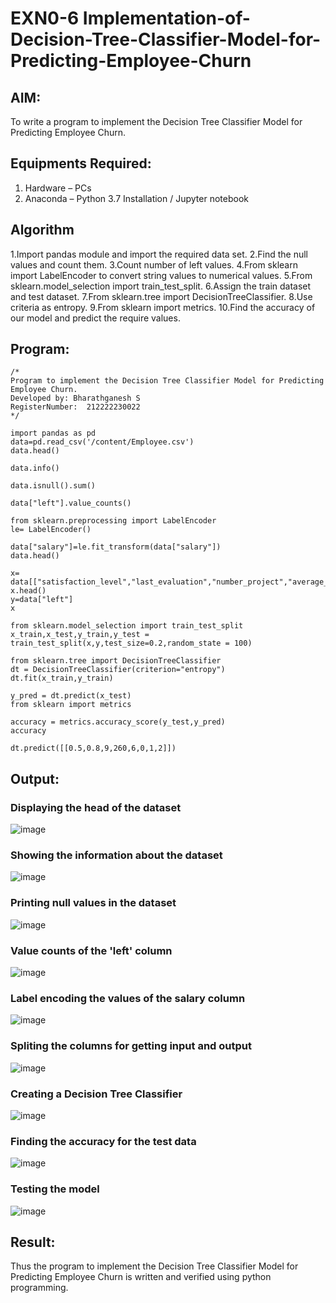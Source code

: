 # EXN0-6 Implementation-of-Decision-Tree-Classifier-Model-for-Predicting-Employee-Churn

## AIM:
To write a program to implement the Decision Tree Classifier Model for Predicting Employee Churn.

## Equipments Required:
1. Hardware – PCs
2. Anaconda – Python 3.7 Installation / Jupyter notebook

## Algorithm
1.Import pandas module and import the required data set.
2.Find the null values and count them.
3.Count number of left values.
4.From sklearn import LabelEncoder to convert string values to numerical values.
5.From sklearn.model_selection import train_test_split.
6.Assign the train dataset and test dataset.
7.From sklearn.tree import DecisionTreeClassifier.
8.Use criteria as entropy.
9.From sklearn import metrics.
10.Find the accuracy of our model and predict the require values.

## Program:
```
/*
Program to implement the Decision Tree Classifier Model for Predicting Employee Churn.
Developed by: Bharathganesh S
RegisterNumber:  212222230022
*/
```
```
import pandas as pd
data=pd.read_csv('/content/Employee.csv')
data.head()

data.info()

data.isnull().sum()

data["left"].value_counts()

from sklearn.preprocessing import LabelEncoder
le= LabelEncoder()

data["salary"]=le.fit_transform(data["salary"])
data.head()

x= data[["satisfaction_level","last_evaluation","number_project","average_montly_hours","time_spend_company","Work_accident","promotion_last_5years","salary"]]
x.head()
y=data["left"]
x

from sklearn.model_selection import train_test_split
x_train,x_test,y_train,y_test = train_test_split(x,y,test_size=0.2,random_state = 100)

from sklearn.tree import DecisionTreeClassifier
dt = DecisionTreeClassifier(criterion="entropy")
dt.fit(x_train,y_train)

y_pred = dt.predict(x_test)
from sklearn import metrics

accuracy = metrics.accuracy_score(y_test,y_pred)
accuracy

dt.predict([[0.5,0.8,9,260,6,0,1,2]])

```

## Output:
### Displaying the head of the dataset
![image](https://github.com/bharathganeshsivasankaran/Implementation-of-Decision-Tree-Classifier-Model-for-Predicting-Employee-Churn/assets/119478098/26f4f1ae-5007-4010-880b-783e865d95a1)
### Showing the information about the dataset
![image](https://github.com/bharathganeshsivasankaran/Implementation-of-Decision-Tree-Classifier-Model-for-Predicting-Employee-Churn/assets/119478098/d60e5f0a-1c84-4b3f-984b-71c0b2bd02ad)
### Printing null values in the dataset
![image](https://github.com/bharathganeshsivasankaran/Implementation-of-Decision-Tree-Classifier-Model-for-Predicting-Employee-Churn/assets/119478098/27728d8e-7086-4594-a074-f5e6346b07ef)
### Value counts of the 'left' column
![image](https://github.com/bharathganeshsivasankaran/Implementation-of-Decision-Tree-Classifier-Model-for-Predicting-Employee-Churn/assets/119478098/2f5bf735-b2ac-4157-a97f-69de7891a1a8)
### Label encoding the values of the salary column
![image](https://github.com/bharathganeshsivasankaran/Implementation-of-Decision-Tree-Classifier-Model-for-Predicting-Employee-Churn/assets/119478098/ee05d00a-eb8f-498f-84ac-c68c7bf5db92)
### Spliting the columns for getting input and output
![image](https://github.com/bharathganeshsivasankaran/Implementation-of-Decision-Tree-Classifier-Model-for-Predicting-Employee-Churn/assets/119478098/de8b1989-b02d-4eeb-9bc8-e45ada87f318)
### Creating a Decision Tree Classifier
![image](https://github.com/bharathganeshsivasankaran/Implementation-of-Decision-Tree-Classifier-Model-for-Predicting-Employee-Churn/assets/119478098/f49017a4-84d1-478b-9436-588d290efd27)
### Finding the accuracy for the test data
![image](https://github.com/bharathganeshsivasankaran/Implementation-of-Decision-Tree-Classifier-Model-for-Predicting-Employee-Churn/assets/119478098/c4964325-774c-4ee5-8dcd-03bb81031b0e)
### Testing the model
![image](https://github.com/bharathganeshsivasankaran/Implementation-of-Decision-Tree-Classifier-Model-for-Predicting-Employee-Churn/assets/119478098/3ef6abd4-ae1e-4e59-a3f3-2e95491a76b4)

## Result:
Thus the program to implement the  Decision Tree Classifier Model for Predicting Employee Churn is written and verified using python programming.
